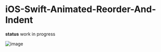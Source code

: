 # iOS-Swift-Animated-Reorder-And-Indent

**status** work in progress

![image](http://i.imgur.com/eEBnt14.gif)
